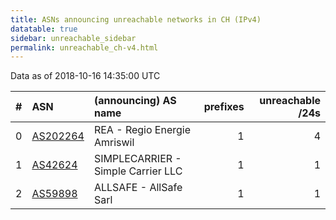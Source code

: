 ```yaml
---
title: ASNs announcing unreachable networks in CH (IPv4)
datatable: true
sidebar: unreachable_sidebar
permalink: unreachable_ch-v4.html
---
```


Data as of 2018-10-16 14:35:00 UTC


<div class="datatable-begin"></div>

|   # | ASN                                      | (announcing) AS name               |   prefixes |   unreachable /24s |
|----:|:-----------------------------------------|:-----------------------------------|-----------:|-------------------:|
|   0 | [AS202264](unreachable_AS202264-v4.html) | REA - Regio Energie Amriswil       |          1 |                  4 |
|   1 | [AS42624](unreachable_AS42624-v4.html)   | SIMPLECARRIER - Simple Carrier LLC |          1 |                  1 |
|   2 | [AS59898](unreachable_AS59898-v4.html)   | ALLSAFE - AllSafe Sarl             |          1 |                  1 |

<div class="datatable-end"></div>